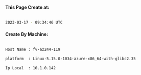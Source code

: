 
   
#### This Page Create at:

```bash

2023-03-17 - 09:34:46 UTC

```

#### Create By Machine:

```bash

Host Name : fv-az244-119

platform  : Linux-5.15.0-1034-azure-x86_64-with-glibc2.35

Ip Local  : 10.1.0.142

```

